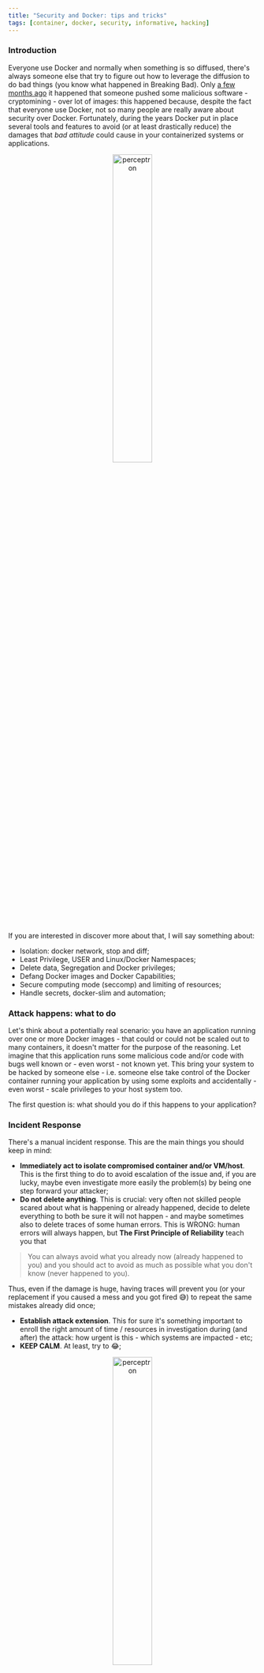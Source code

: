 ```yaml
---
title: "Security and Docker: tips and tricks"
tags: [container, docker, security, informative, hacking]
---
```


### Introduction
Everyone use Docker and normally when something is so diffused, there's always someone else that try to figure out how to leverage the diffusion to do bad things (you know what happened in Breaking Bad). Only [a few months ago](https://techcrunch.com/2018/06/15/tainted-crypto-mining-containers-pulled-from-docker-hub/) it happened that someone pushed some malicious software - cryptomining - over lot of images: this happened because, despite the fact that everyone use Docker, not so many people are really aware about security over Docker. Fortunately, during the years Docker put in place several tools and features to avoid (or at least drastically reduce) the damages that *bad attitude* could cause in your containerized systems or applications.

<p align="center"><img src="https://i.imgur.com/EUj9qBm.png" alt="perceptron" style="width: 40%; marker-top: -10px;"/></p>

If you are interested in discover more about that, I will say something about:

- Isolation: docker network, stop and diff;
- Least Privilege, USER and Linux/Docker Namespaces;
- Delete data, Segregation and Docker privileges;
- Defang Docker images and Docker Capabilities;
- Secure computing mode (seccomp) and limiting of resources;
- Handle secrets, docker-slim and automation;

### Attack happens: what to do
Let's think about a potentially real scenario: you have an application running over one or more Docker images - that could or could not be scaled out to many containers, it doesn't matter for the purpose of the reasoning. Let imagine that this application runs some malicious code and/or code with bugs well known or - even worst - not known yet. This bring your system to be hacked by someone else - i.e. someone else take control of the Docker container running your application by using some exploits and accidentally - even worst - scale privileges to your host system too.

The first question is: what should you do if this happens to your application?

### Incident Response
There's a manual incident response. This are the main things you should keep in mind:

- **Immediately act to isolate compromised container and/or VM/host**. This is the first thing to do to avoid escalation of the issue and, if you are lucky, maybe even investigate more easily the problem(s) by being one step forward your attacker;
- **Do not delete anything**. This is crucial: very often not skilled people scared about what is happening or already happened, decide to delete everything to both be sure it will not happen - and maybe sometimes also to delete traces of some human errors. This is WRONG: human errors will always happen, but **The First Principle of Reliability** teach you that

> You can always avoid what you already now (already happened to you) and you should act to avoid as much as possible what you don't know (never happened to you).

Thus, even if the damage is huge, having traces will prevent you (or your replacement if you caused a mess and you got fired 😅) to repeat the same mistakes already did once;
- **Establish attack extension**. This for sure it's something important to enroll the right amount of time / resources in investigation during (and after) the attack: how urgent is this - which systems are impacted - etc;
- **KEEP CALM**. At least, try to 😂;

<p align="center"><img src="https://i.imgur.com/0iKlsKX.png" alt="perceptron" style="width: 40%; marker-top: -10px;"/></p>

### Docker tools
As we said, during the years Docker put in place different tools and features to deal with security of your containers: this start from the engineering of the images and include also the run time.

#### Isolation
The Docker commands to work with isolation are at least two:

- `docker network`;
- `docker stop`;
- `docker diff`;

Sorry, three.

##### Docker network
One of the reasons Docker containers and services are so powerful is that you can connect them together, or connect them to non-Docker workloads. Docker's networking subsystem is pluggable, using drivers. Several drivers exist by default, and provide core networking functionality.

The Docker network command, as stated by the documentation, *let you manage networks*. What does it means? It means that if you have to isolate something from something else, the network layer is a good starting point to apply a potentially already sufficient cutoff. Let's see the commands in details

| Command | What it does |
|---|---|
| `docker network connect` | connect a container to a network; |
| `docker network create` | create a network; |
| `docker network disconnect` | disconnect a container from a network; |
| `docker network inspect` | display detailed information on one or more networks; |
| `docker network ls` | list networks; |
| `docker network prune` | remove all unused networks; |
| `docker network rm` | remove one or more networks; |

Of course, the most useful programs if you are still admin of your system - and you should, otherwise just RUN FOREST, RUN!!! - is detach the network interface of the container(s): which one? Well, this is something more related to the way you monitor your application but usually you should be able to identify where is the cause if you're owner (or you know the owner) of the application. What I mean? For instance, if you're homepage get hacked, you should be able to know at least which part of the application serve the homepage and start from there, etc.

##### Docker stop
The well known Docker stop terminate your container: if your container is orchestrated by some other tools (ecs, k8s, etc), it could not be enough and you should most probably act over deployment, services, or any other abstraction layer that *manage* your container for you.

The point is: a stopped container is something you can work on to understand what happened (for instance by looking at the logs with `docker log` command) and in general is a good idea to avoid escalation of the problem.

<p align="center"><img src="https://i.imgur.com/J8ZVlEw.png" style="width: 100%; marker-top: -10px;"/></p>

##### Docker diff
Despite the Docker diff is a really powerful command, it doesn't seem to be always well known: what it does and why it's important?

To quote [the official doc](https://docs.docker.com/engine/reference/commandline/diff/), the Docker diff inspect changes to files or directories on a container's filesystem.

So this command will show any differences in the filesystem inside the container, compared to the image it was built from. In our top example, we could see if any new files have been created/modified related to our hacked service. If a hacker had installed any tools or scripts, we would see those too.

### Least Privilege
In information security, computer science, and other fields, the principle of least privilege requires that in a particular abstraction layer of a computing environment, every module - such as a process, a user, or a program, depending on the subject - must be able to access only the information and resources that are necessary for its legitimate purpose.[^wiki] In containers world, this translate directly in:

> A (process/container) should only have access to the data and resources essential to perform its function.

Take a moment to reflect over this: this is **crucial** to understand, because the violation of this principle it's most probably the main cause of exploits available in most of the Docker images available online.

Ok, know that we saw how to isolate and/or stop a container, let's see how to mitigate an attack by following some - almost always - simple smart rules.

### Attack mitigation
The main goal of security is to make attacks difficult - ideally, impossible - to be perpetrated by anyone else who don't have privileged access to your system. How can you do this with Docker?

- **Set a USER**: this come from unix operating system so it's really nothing more than the concept of multiuser / least privilege concepts ported to Docker world;
- **Run a read-only filesystem**: this could seem trivial, but we will see how much troubles could cause to the majority of the attackers, i.e. the more inexperienced ones;

#### Why setting a USER
By default, users are not namespaced in Docker. What does it means namespaced and why is this important to know? Well, because namespaces are a fundamental aspect of **containers on Linux** (yes, Docker didn't invent anything, I already wrote [about this](https://made2591.github.io/posts/jails) once). Thus, let's do a recall of this concept first.

##### Linux namespaces
Namespaces are a feature of the Linux kernel[^namespaces] that partitions kernel resources such that one set of processes sees one set of resources while another set of processes sees a different set of resources. The feature works by having the same namespace for these resources in the various sets of processes, but those names referring to distinct resources. Examples of resource names that can exist in multiple spaces, so that the named resources are partitioned, are process IDs, hostnames, user IDs, file names, and some names associated with network access, and interprocess communication.

Thus, back to USER and Docker, this is what you should now:

| Fact | Reaction |
|---|---|
| <span style="color:#FCD184; font-size: bold;">UIDs are the same on the host and in the container</span> | BOOOOOOOM; |
| <span style="color:#FCD184; font-size: bold;">Root in the container is root on the host</span> | BOOOOOOOM^2; |
| Consider the possibility of container breakout | yes, containers are not *jails* (ready: fight); |

From this three fundamental information (practise examples in a while) you should learn that attackers should be constrained with the container, because you wouldn't run apps in VMs as root: and thus, you should not do it in a container even.

#### Docker Namespaces
Since Docker since 1.10, the namespaces where introduced to automatically maps users in container to high-numbered user on host. You can configure the mapping set on the daemon - and not per container - due to some complications with ownership of shared layers. Unfortunately, there are some problems yet with volume permissions and volume plugings, you can't use --pid=host or --net=host (to share the network interface) and some privileged operations are not allowed (like the mknod to create files for peripheral).

Ok so... how to prevent privilege escalation?

#### Prevent privilege escalation
The following statement should be like a mantra:

> The best way to prevent privilege-escalation attacks from within a container is to configure your container's applications to run as unprivileged users.

For containers whose processes must run as the root user within the container, you can re-map this user to a less-privileged user on the Docker host. The mapped user is assigned a range of UIDs which function within the namespace as normal UIDs from 0 to 65536, but have no privileges on the host machine itself. Thus...

##### How to setup USER in a Docker
Creating a USER in a Docker container is as simple as start by creating the user in the Dockerfile:

{% highlight sh %}
RUN groupadd -r myuser && useradd -r -g myuser myuser
{% endhighlight %}

Then, you can simply do anything that needs root privileges like installing packages and so on:

{% highlight sh %}
RUN apt-get update && apt-get install -y curl && rm -rf /var/lib/apt/lists/*
{% endhighlight %}

Then change to the user:

{% highlight sh %}
USER myuser
{% endhighlight %}

It could happen that sometimes you need root privileges in start-up script, for example when you have to change ownership of files. In this case you can't use USER statement, and you should done it in the start-up script.

##### Running a read-only Filesystem
It's really simple to run a read-only filesystem: there's a flag available to enable this feature and it's called `--read-only`. Just try it out by launching the following command:

{% highlight sh %}
docker run --read-only debian sh -c 'echo "whatever" > /file'
{% endhighlight %}

And this can be combined also with the volume directive:

{% highlight sh %}
docker run --read-only -v "$PWD":/tmp debian sh -c 'echo "whatever" > /tmp/file'
{% endhighlight %}

One option I found useful when you have to deal with filesystem issues - but also for security reason could be the use of temporary in memory - not persistent - volume

{% highlight sh %}
docker run --read-only --tmpfs /tmp:size=65536k debian sh -c 'echo "whatever" > /tmp/file'
{% endhighlight %}

that are deleted when the container die. More on them [here](https://docs.docker.com/storage/tmpfs/).

##### Deleting sensible data
Be careful about deleting data in Dockerfiles because remember that every step is a layer - a tarball shared, preserved and most important available for manipulation - does things like the following don't work:

{% highlight sh %}
FROM debian
RUN apt-get update && apt-get install -y curl
RUN curl http://myfile.com/secret.tgz -o /secret.tgz
RUN tar xzf /secret.tgz && <do-stuff>
RUN rm /secret.tgz
{% endhighlight %}

because your secret will be stored until the last layer and thus available. This is something simple to avoid because it only requires you to remember that every layer is defined by a statement. Thus something like this

{% highlight sh %}
FROM debian
RUN apt-get update && apt-get install -y curl
RUN curl http://myfile.com/secret.tgz -o /secret.tgz && tar xzf /secret.tgz && <do-stuff> && rm /secret.tgz
{% endhighlight %}

it's almost ok from - even if maybe not so best-practises compliant (see at the end). Of course, avoid copy and deleting ssh private keys in separated steps. Those kind of things should be - in the worst case - injected as environment variables from outside but even in this case they would be available in the env thus... if you have to use secret, just port them outside of your logic and trust your container somewhere else (more about this later).

##### Segregation
To reduce privilege and containing attacks, you can even segregate containers by *context*. What does this means? Well, containers run on hosts, either virtual on bare-metal machines, and hosts provide an extra layer of isolation.
This can be used to segregate containers by security context, and placing low-risk containers on one set of hosts and high-risk ones on another set, in such a way that - in case of escalation - at list critical part will be *physically* separated.

##### Docker privileges
The point is that unfortunately anyone who can start Docker containers effectively has root access to your system if can mount and read/change any file: this is super easy to verify. Open a shell and try to run the following:

{% highlight sh %}
/etc/passwd
{% endhighlight %}

Now try to run:

{% highlight sh %}
docker run -v /etc/passwd:/passes debian cat /passes
{% endhighlight %}

So how to avoid this? Let's figure out what actually you can do from inside a container.

#### Backdoors
There are two special permissions that can be set on executable files: set User ID (`setuid`) and set Group ID (`sgid`). These permissions allow the file being executed to be executed with the privileges of the owner or the group. For example, if a file was owned by the root user and has the `setuid` bit set, no matter who executed the file it would always run with root user privileges. If you have access to docker you could even start a container, create a suid binary and docker cp (docker copy, see [here](https://docs.docker.com/engine/reference/commandline/cp/)) the binary out of the container. Chances are that your application does not need any elevated privileges, and thus `setuid` or `setgid` binaries.

I found [a nice article](http://redhatgov.io/workshops/security_containers/exercise1.3/) from Redhat about how to *defang your binaries*: I ported the key points in the following two paragraphs.

##### Find a list of binaries
To get a list of binaries with special permissions in a container image, the following command can be used:

{% highlight sh %}
sudo docker run debian:jessie find / -perm +6000 -type f -exec ls -ld {} \; 2> /dev/null
{% endhighlight %}

over your image. At least now you now what could be dangerous. So, how to remove this privileges?

##### Defang your Docker images

You can then defang the binaries with the `chmod a-s` command to remove the suid bit. For example, you can defang your debian image by running:

{% highlight sh %}
FROM debian:jessie
RUN find / -xdev -perm +6000 -type f -exec chmod a-s {} \; || true
{% endhighlight %}

Why `|| true`? The `|| true` allows you to ignore any errors from find. The `setuid` and `setgid` binaries run with the privileges of the owner rather than the user. These are normally used to allow users to temporarily run with escalated privileges required to execute a given task, such as setting a password.

It's more likely that your Dockerfile will rely on a `setuid/setgid` binary than your application. Therefore, you can always perform this step near the end, after any such calls and before changing the user (removing setuid binaries is pointless if the application runs with root privileges).

#### Limit the capabilites
The linux kernel defines various capabilities (CAP_AUDIT_CONTROL CAP_CHOWN CAP_FSETID CAP_LEASE CAP_MKNOD, etc). Directly from the [man](http://man7.org/linux/man-pages/man7/capabilities.7.html), for the purpose of performing permission checks, traditional UNIX implementations distinguish two categories of processes: privileged processes (whose effective user ID is 0, referred to as superuser or root), and unprivileged processes (whose effective UID is nonzero). Privileged processes bypass all kernel permission checks, while unprivileged processes are subject to full permission checking based on the process's credentials (usually: effective UID, effective GID, and supplementary group list).

Starting with kernel 2.2, Linux divides the privileges traditionally associated with superuser into distinct units, known as capabilities, which can be independently enabled and disabled. Capabilities are a per-thread attribute.

Docker containers get a bunch of these capabilities by default, but some of them are not present: try run this command from a shell.

{% highlight sh %}
docker run --rm debian date -s "25 SET 1991 10:00:00"
{% endhighlight %}

The flag `--privileged` let you run with almost all of them. The flag `--cap-add` and `--cap-drop` can respectively add and remove them. Thus if run something like

{% highlight sh %}
docker run --rm --cap-drop CHOWN debian chown 777 /tmp
{% endhighlight %}

<span style="color:#FCD184; font-size: bold;">we are preventing from changing ownership using the `chmod` command and we will obtain an error!!</span>

<p align="center"><img src="https://www.memesmonkey.com/images/memesmonkey/39/393846799a5e4218388978a89f3c6f8f.jpeg" style="width: 100%; marker-top: -10px;"/></p>

#### Secure computing mode
Secure computing mode (`seccomp`) is a [Linux kernel feature](https://en.wikipedia.org/wiki/Seccomp). What it does? Shortly, seccomp allows a process to make a one-way transition into a secure state where it cannot make any system calls except exit(), sigreturn(), read() and write() to already-open file descriptors.

This feature is available only if Docker has been built with `seccomp` and the kernel is configured with CONFIG_SECCOMP enabled. To check if your kernel supports `seccomp`:

{% highlight sh %}
grep CONFIG_SECCOMP= /boot/config-$(uname -r)
CONFIG_SECCOMP=y
{% endhighlight %}

The nice thing is that you can use it to restrict the actions available within the container. The `seccomp()` system call operates on the `seccomp` state of the calling process. You can use this feature to restrict your application's access by running with this `--security-opt seccomp=myprofile.json`:

{% highlight sh %}
docker run --rm -it --security-opt seccomp=myapiprofile.json golang
{% endhighlight %}

There's default seccomp profile (it can be found [here](https://github.com/moby/moby/blob/master/profiles/seccomp/default.json)) that provides a sane default for running containers with seccomp and disables around 44 system calls out of 300+ (as stated in the Docker doc).

Now the point is: what do you need inside your Docker? Who knows. Good luck

But hey! There's a tool for everything: [docker-slim](https://github.com/docker-slim/docker-slim) can help you build your secomp profile.

##### Docker-slim
If you only want to auto-generate a Seccomp profile (along with other interesting image metadata) use the profile command.

{% highlight sh %}
docker-slim build --http-probe your-name/your-app
docker run --security-opt seccomp:<docker-slim directory>/.images/<YOUR_APP_IMAGE_ID>/artifacts/your-name-your-app-seccomp.json <your other run params> your-name/your-app
{% endhighlight %}

Feel free to copy the generated profile. You can use the generated Seccomp profile with your original image or with the minified image. But docker-slim do so much more like minifying your images: if you want to auto-generate a Seccomp profile AND minify your image use the build command (more in the official repo)

#### Limiting resources
Another important thing that can be done to avoid attacks (specialy DoS attacks or similar) is limiting resources. This is something that can be done by docker natively - even outside of orchestration environment and can be useful when you have high and low priority containers.

##### Limit CPUs
How can you *keep under control* - and thus act differently if you notice something weird - CPUs across containers? Well, containers get a default relative weighting of 1024. Share this value is as simple as run:

{% highlight sh %}
docker run -d -c 512 --name a myimage
{% endhighlight %}

You can have another image running at default 1024, and this will imply 66% for it and 33% a. With other two flags you can control even how many CPU and time period dimension available for use for each container:

{% highlight sh %}
docker run -it --cpu-period=50000 --cpu-quota=25000
{% endhighlight %}

or even the more recent `--cpus 1.0` to specify the amount of cpus you want to use directly. Nice, but working over the memory could be more useful.

##### Limit memories
By default, a container can use as much memory and swap as it likes. This could potentially let the attacker or some other bugs to cause memory problems and thus stop your application working properly. If you accept to encounter some performance overhead problems, you can control both memory and swap by doing using flags like:

{% highlight sh %}
docker run -it -m 256M --memory-swap 512M
{% endhighlight %}

and avoid bad things like - just to say - [fork bombs attacks](https://en.wikipedia.org/wiki/Fork_bomb).

##### About secrets
There's no a safe place to store secret. You should avoid copy them inside, thus the first things is to load them inside the magical safe place called ENVIRONMENT or ENV - as stated in the [12factor-app](https://12factor.net/config). Everyone did almost ones something like:

{% highlight sh %}
docker run -e API_TOKEN=MY_SECRET_KEY myimage
{% endhighlight %}

At least, I do this every day. It's super simple and easy to use, but if you do:

{% highlight sh %}
docker inspect & ps
{% endhighlight %}

The major problem is that it makes the secret too visible from the linked containers and also as output of `env` command - then of course you cat your credentials files every day thus everything is in there in the history XD.

Now the point is: if not inside the ENV, where the f\*\*k do I have to place my secrets?!?! Maybe mounting a read-only file could seem an option:

{% highlight sh %}
docker run -v /nested_dir_in_host/key_file:/key_file:ro myimage
{% endhighlight %}

but who likes files?! And this nested_dir_in_host/key_file is really secure? The solution is using a Vault (never did it) or even better port your authentication out - and define roles and authorization outside. The process should be something like *I trust my immutable object* and I provide to him *temporary credentials* it can use to do things. This is to decouple your image (your vulnerable part) from your system (locked part).

### If it's not enough...
Unfortunately, even by apply everything you haven't solved the initial problem: because in the end you cannot lock everything. The general guidance is to - first of all - avoid vulnerable software: in fact, if you have a bug in your application the only real solution is to replace the library because running old and known-vulnerable code will get you hacked. Then prefer minimal images (like alpine ones are often the most checked and not vulnerable, but of course it depends on the images you are using). And finally, since it's almost an impossible task keeping the images you build up-to-date with CVEs and actually is even harder to know what libraries are in use, you can leverage an image scanner that automatically scan images for known vulnerabilities.

Thank you everybody for reading!

[^wiki]: Directly from [Wikipedia](https://en.wikipedia.org/wiki/Principle_of_least_privilege).
[^namespaces]: For more information about this topic, see [Linux namespaces](https://en.wikipedia.org/wiki/Linux_namespaces).

